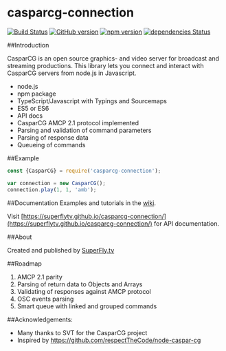 # casparcg-connection

[![Build Status](https://travis-ci.org/SuperFlyTV/casparcg-connection.svg?branch=master)](https://travis-ci.org/SuperFlyTV/casparcg-connection)
[![GitHub version](https://badge.fury.io/gh/superflytv%2Fcasparcg-connection.svg)](https://badge.fury.io/gh/superflytv%2Fcasparcg-connection)
[![npm version](https://badge.fury.io/js/casparcg-connection.svg)](https://badge.fury.io/js/casparcg-connection)
[![dependencies Status](https://david-dm.org/superflytv/casparcg-connection/status.svg)](https://david-dm.org/superflytv/casparcg-connection)

##Introduction

CasparCG is an open source graphics- and video server for broadcast and streaming productions. This library lets you connect and interact with CasparCG servers from node.js in Javascript.

- node.js
- npm package
- TypeScript/Javascript with Typings and Sourcemaps
- ES5 or ES6
- API docs
- CasparCG AMCP 2.1 protocol implemented
- Parsing and validation of command parameters
- Parsing of response data
- Queueing of commands

##Example
```javascript
const {CasparCG} = require('casparcg-connection');

var connection = new CasparCG();
connection.play(1, 1, 'amb');
```

##Documentation
Examples and tutorials in the [wiki](https://github.com/SuperFlyTV/casparcg-connection/wiki).

Visit [https://superflytv.github.io/casparcg-connection/](https://superflytv.github.io/casparcg-connection/) for API documentation.

##About

Created and published by [SuperFly.tv](http://superfly.tv)

##Roadmap
1. AMCP 2.1 parity
2. Parsing of return data to Objects and Arrays
3. Validating of responses against AMCP protocol
4. OSC events parsing
5. Smart queue with linked and grouped commands

##Acknowledgements:
- Many thanks to SVT for the CasparCG project
- Inspired by https://github.com/respectTheCode/node-caspar-cg
